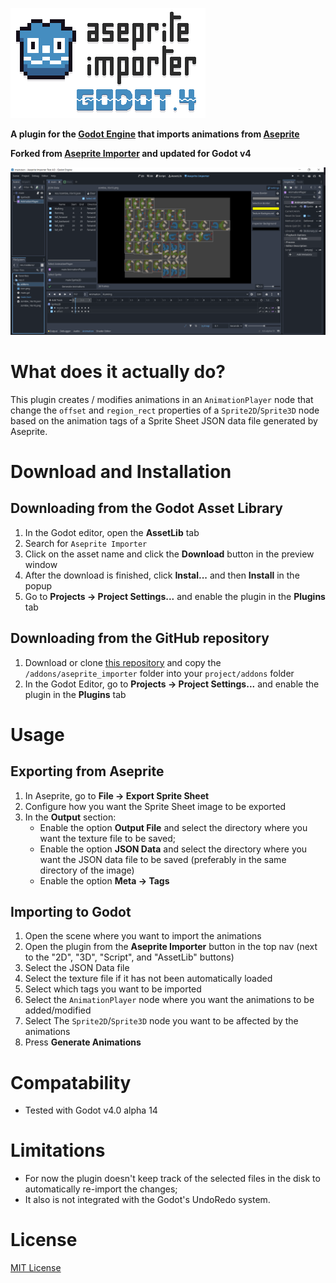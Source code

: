 [![](https://github.com/AtkinTC/aseprite_importer/blob/master/images/logo.png?raw=true)](https://github.com/AtkinTC/aseprite_importer)

**A plugin for the [Godot Engine](https://godotengine.org/) that imports animations from [Aseprite](https://www.aseprite.org/)**

**Forked from [Aseprite Importer](https://github.com/hectorid/aseprite_importer) and updated for Godot v4**

[![](https://github.com/AtkinTC/aseprite_importer/blob/master/images/screenshots/plugin_preview.png?raw=true)](https://github.com/AtkinTC/aseprite_importer/blob/master/images/screenshots/plugin_preview.png?raw=true)

What does it actually do?
================
This plugin creates / modifies animations in an `AnimationPlayer` node that change the `offset` and `region_rect` properties of a `Sprite2D`/`Sprite3D` node based on the animation tags of a Sprite Sheet JSON data file generated by Aseprite.

Download and Installation
=========================
Downloading from the Godot Asset Library
----------------------------------------
1. In the Godot editor, open the **AssetLib** tab
2. Search for `Aseprite Importer`
3. Click on the asset name and click the **Download** button in the preview window
4. After the download is finished, click **Instal...** and then **Install** in the popup
5. Go to **Projects -> Project Settings...** and enable the plugin in the **Plugins** tab

Downloading from the GitHub repository
--------------------------------------
1. Download or clone [this repository](https://github.com/AtkinTC/aseprite_importer) and copy the `/addons/aseprite_importer` folder into your `project/addons` folder
2. In the Godot Editor, go to **Projects -> Project Settings...** and enable the plugin in the **Plugins** tab

Usage
====
Exporting from Aseprite
-----------------------------
1. In Aseprite, go to **File -> Export Sprite Sheet**
2. Configure how you want the Sprite Sheet image to be exported
3. In the **Output** section:
   - Enable the option **Output File** and select the directory where you want the texture file to be saved;
   - Enable the option **JSON Data** and select the directory where you want the JSON data file to be saved (preferably in the same directory of the image)
   - Enable the option **Meta -> Tags**

Importing to Godot
----------------------
1. Open the scene where you want to import the animations
2. Open the plugin from the **Aseprite Importer** button in the top nav (next to the "2D", "3D", "Script", and "AssetLib" buttons)
3. Select the JSON Data file
4. Select the texture file if it has not been automatically loaded
5. Select which tags you want to be imported
6. Select the `AnimationPlayer` node where you want the animations to be added/modified
7. Select The `Sprite2D`/`Sprite3D` node you want to be affected by the animations
8. Press **Generate Animations**

Compatability
=======
- Tested with Godot v4.0 alpha 14

Limitations
=======
- For now the plugin doesn't keep track of the selected files in the disk to automatically re-import the changes;
- It also is not integrated with the Godot's UndoRedo system.

License
=====
[MIT License](https://github.com/AtkinTC/aseprite_importer/blob/master/LICENSE)




